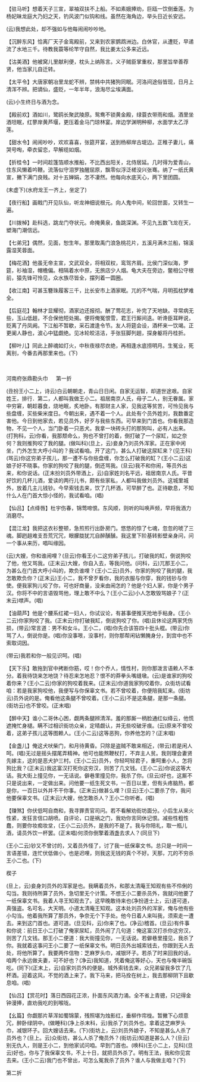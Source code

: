 <!-- { "loadSidebar": true } -->
【驻马听】想着天子三宣，翠袖双扶不上船。不如素娥捧劝，巨瓯一饮倒垂莲。为杨妃昧龙庭大乃妇之天，钓风波门似钩和线。虽然在海角边，举头日近长安远。

(云)我想此处，却不强如与他每闹闹吵吵地。

【沉醉东风】恰离厂天子金鸾殿前，又来到农家鹦鹉洲边。白休官，从遭贬，早递流了水地三千。待教我蓑等纶竿守自然，我比姜太公多来近远。

【沽美酒】他被窝儿里献利便，枕头上纳陈言。义子贼臣掌重权，那里旨举善荐贤，他当家儿自迁转。

【太平令】大唐家朝冶里龙蛇不辨，禁帏中共猪狗同眠。河洛间途俗皆现，日月上清浑不辨。把谪仙，盛贬，一年半年，浪淘尽尘埃满面。

(云)小生终日与酒为念。

【殿前欢】酒如川，鹭鸥长聚武陵原。鸳鸯不锁黄金殿，绿蓑衣带雨和烟。酒里坐酒坦眠，红蓼岸黄芦堰，更压着金马门琼林宴。岸边学渊明种柳，水面学太乙浮莲。

【甜水令】闹闹吵吵，欢欢喜喜，张筵开宴，送到杨柳岸古堤边。正稚子妻儿，痛哭号啕，牵衣留恋，早解缆如烟。

【折桂令】一时间趁篷箔顺水推船，不比西出阳关，北侍居延。几时得为爱青山，住东风懒着吟鞭。流落似守泪罗独醒屈原，飘零似浮泛槎没兴张骞。纳了一纸氏黄宣，撇下满门良贱。对十五婵娟，怎不凄然。他每向水底天心，两下里团圆。

(末虚下)(水府龙王一齐上，坐定了)

【夜行船】画戟门开见队仙，听龙神细说根元。向人鬼中间，轮回世面，又转生一遍。

【川拨棹】赴科选，跳龙门夺状元。命掩黄泉，鱼跳深渊。不见九五数飞龙在天，塑海门潮信远。

【七弟兄】偶然，见面，恕生年。那里取禹门浪急桃花片，五溪月满木兰船，锦溪露湿芙蓉面。

【梅花酒】他虽无帝主宣，文武双全，将相双权，鸾驾齐肩。比侯门深似海，罗筵，衫袖湿，帽檐偏。相隔着水中原，无旅店少人烟。龟大夫在旁边，鳖相公守根前，猿先锋可怜见，众水族尽皆全，摆列着一圆圈。

【收江南】可甚玉簪珠履客三千，比长安市上酒家眠。兀的不气喘，月明孤枕梦难全。

【后庭花】翰林才显耀彻，酒家边还报彻。酬了莺花志，补完了天地缺。寻常病无些，玉山低趄，不合保他短处揭。便将俺冤恨雪，君王行厮间迭。听谗臣耳畔说，贬离了丹凤阙。下江船不暂歇，采石渡逢令节。友人将筵会设，酒杯来一饮竭。正更阑人静也，波心中猛觑绝。见冰轮皎洁洁，手张狂脚列趄，探身躯将丹桂折。

【柳叶儿】同此上醉魂如灯火，中秋夜禄尽衣绝，再相逢水底捞明月。生冤业，死离别，今番去再那里来也。(下)


　
　




河南府张鼎勘头巾
　
第一折

(丑扮王小二上，诗云)白云朝朝走，青山日日闲。自家无运智，却道世途艰。自家姓王，排行．第二，人都叫我做王小二。祖居南京人氏，母子二人，别无眷属。家中穷窘，朝趁暮食，烧地眠，炙地卧。有那财主人家，见我这等贫苦，可怜见我与些盘缠，买些柴米度日。今朝出来，遇不着一个人。此处有个员外姓刘，我数番定害他。今日到他家去，若见员外，好歹与我些东西。可早来到门首也。你看我那造物，不见一个人，当门卧着一只恶犬。我拿一块砖头打的那狗叫，必有人出来。(打狗科，云)你看，我那颓命么，狗也不曾打的着，倒打破了一个尿缸，如之奈何？我则推狗咬了我的腿。(做叫科)(旦上，云)妾身乃刘员外浑家。正在家中闲坐，门外怎生大呼小叫的？我试看咱。开了这门，甚么人打破这尿缸来？(见王科)(骂云)你这穷弟子孩儿，那一遭不与你些盘缠，你怎么打破我的缸？(王小二云)这娘子好不晓事。你家的狗咬了我的腿，倒还骂我。(旦云)我不和你闹，等员外出来，和你说话。(正末扮刘员外带酒上，云)自家姓刘名平远，祖居南京人氏。平昔好饮的几杯儿酒，爱读的两行儿书，颇有些家私，人都叫我做刘员外。这城里城外，放着几主儿钱钞。今早索钱去来，饮了几杯酒，可早醉了也。正待歇息，不知什么人在门首大惊小怪的，我试看咱。(唱)

【仙吕】【点绛唇】杜宇伤春，锦莺啼恨。东风顺，则听的叫唤声频，早将我酒力消磨尽。

【混江龙】我把这衣衫整顿，急煎煎行出卧房门。悠悠的惊了七魂，忽忽的唬了三魂。脚趔趄难支吾荒冗冗，眼朦胧犹兀自醉醺醺。我这里下阶基转影壁亲身问，问一个事从来历，唱叫缘因。

(云)大嫂，你和谁闹哩？(旦云)你看王小二这穷弟子孩儿，打破我的缸，倒说狗咬了他，他又骂我。(正末云)大嫂，你自入去，等我问他。(问科，云)兀那王小二，为甚么在门首大呼小叫的，欺负谁哩？(王小二云)员外，你家的狗咬了我的腿，我怎敢欺负你？(正末云)王小二，我不曾歹看你，我的衣服与你穿，我的钱钞与你使。便我家狗儿咬了你，可也好商量，没来由闹怎的？他是个妇人家，你是个男子汉。你将不中的言语毁骂他，理上敢不中么？(王小二云)小人怎敢毁骂娘子？(正末云)噤声。(唱)

【油葫芦】他是个腰系红裙一妇人，你试议论，有甚事便推天抢地手粘身。(王小二云)你家狗咬了我。(正末云)你打破我缸，倒说狗咬了你。(唱)且休论这两家凭伤损，(带云)常言道：男不和女斗。王小二，(唱)你先合该笞四十批头棍。(带云)你骂了人，倒说你是。(唱)你没事哏，没事村，则你那帮闲钻懒腌身分，到宫中也不索取词因。

(带云)我若和你一般见识呵。(唱)

【天下乐】敢拖到官中拷断你筋，哎！你个乔人，情性村，则你那泼言语赖人不本分。着我待饶来怎地饶？待忍来怎地忍？恨不的莽拳头嘴缝墩。(云)是谁家的狗咬着你来？(王小二云)你家的狗咬着我来。(正末云)你道我家狗咬着你，众街坊试看咱：若是我家狗咬他，我便写与你保辜文书。若不曾咬着，你便陪我缸来。(街坊云)员外说的是。俺看他这条腿不曾咬着。(王小二云)不是这条腿，是那一条腿。(街坊云)也不曾咬。(正末唱)

【醉中天】谁小二哥休心困，觑两条腿辨清浑。羞的那厮一柄脸通红似绛云，他慌遮掩忙身褪。瞒不过相识街坊众亲，定晴觑认，并无些咬破牙痕。(云)原来不曾咬着，这弟子孩儿这等图赖人。(王小二云)这等恶狗，你养他怎的？(正末唱)

【金盏儿】俺这犬吠柴门，和月待黄昏。只除是盗贼不敢来相近，(带云)若是闲人呵。(唱)无过是摇头摆尾弄精神。他可也能熬鞭杖打，不弃主人贫。我则理会妻贤先嫁主，这的是恶犬护三村。(王小二云)员外，你轻呵轻君子，重呵重小人，怎将狗比我？(正末云)我这富汉打死你这穷汉，则苦了几文钱。(王小二云)你说这等大话。我大街上撞见你，一无话说。僻巷里撞见你，我杀了你。(旦云)好也，这厮不只是说出来，一定做出来。问他要一纸生死文书，一百日以里，但有头疼脑热，都是你，一百日以外并不干你事。(正末云)做甚么哩？(旦云)王小二要杀了你，我问他要保辜文书。(正末云)大嫂，他怎敢杀人？王小二你听者。(唱)

【赚煞】你伏低呵自商和，我寻罪责官司问。若不看解劝街坊面分。小后生从来火性紧，发狂言信口胡喷。自评论，口是祸之门，我劝你言同休记恨。减些性粗性蠢，则要你妆痴妆坌，(王小二云)员外，是我的不是了。我与你陪礼，取一瓶儿酒，请员外饮一杯罢。(正末唱)何须你倒擎着酒盏去求人？(同旦下)

(王小二云)钞又不曾讨的，又着员外怪了，讨了我一纸保辜文书。总只是一时间一言语差错，连忙伏低做小，也是迟哩，则我这无钱的真个不好。天那，兀的不穷杀王小二也。(下)

楔子

(旦上，云)妾身刘员外的浑家是也。我瞒着员外，和那太清庵王知观有些不伶俐的勾当。我则待所算了员外，急切里无个计策。不想王小二要杀员外，我就问他要了一纸保辜文书。我着人寻王知观去了。这早晚敢待来也(净扮道士上，云)道可道，真强盗。名可名，大天明。小道太清庵王知观。这本处刘员外的浑家，俺与他有些小勾当。他着我所算了那员外，争奈无个下手处。他今日着人来叫我，须索走一遭去。来到这门首也。道可道。(旦见科，云)你来了也。(净云)稽首。(旦云)有件事和你说：前日王小二打破了俺家尿缸，员外闹了几句道：俺这富汉打杀你这穷汉，则苦了几文钱。那王小二便道：我大街撞见你，一无话说。若僻巷里撞见，我杀了你。我就着这事问王小二要了一纸保辜文书。明日员外出城索钱去，你跟到无人去处，将他所算了。我要两件信物：芝麻罗头巾，减银环子。若杀了时来回我的话，咱两个永远做夫妻，可不好也？(净云)我知道，凭着俺这等好心，天也与俺半碗饭吃。(同下)(正末上，云)自家刘员外的便是。城外索钱去来，众兄弟留我多饮了几杯酒。迎着这风，不觉的酒上来了。我下马来，把马拴在树上，我去那柳阴下且歇息咱。(唱)

【仙吕】【赏花时】落日西园花正浓，扑面东风酒力涌。全不省上青骢，只记得金钟漫捧，直劝我吃的到喉咙。

【幺篇】你觑那片草浑如蜀锦蒙，残照堪为烛影红，垂柳作帘栊。暂撇下心烦意冗，醉卧绿阴中。(做睡科)(净上杀末科，云)我杀了刘员外也。拿着这芝麻罗头巾，减银环子。回大嫂话去来。(下)(街坊上，云)刘员外娘子，不知是甚么人杀了员外也？(旦上。云)众街坊，甚么人杀了俺员外？(街坊云)知道是甚么人？(旦云)别无仇人，则是王小二，到他家试问咱。早到门首也。(唤科)(王小二上，见科)(旦云)好也，你与了我保辜文书，不上十日，就把员外杀了。明有王法，我和你见宫去来。(王小二云)我门也不曾出，可怎么冤我杀了员外？谁人与我做主咱？(下)


第二折

